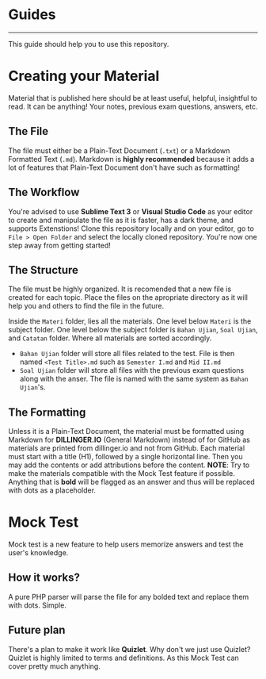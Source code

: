 # Guides
---
This guide should help you to use this repository.

# Creating your Material
Material that is published here should be at least useful, helpful, insightful to read.
It can be anything! Your notes, previous exam questions, answers, etc.

## The File
The file must either be a Plain-Text Document (`.txt`) or a Markdown Formatted Text (`.md`).
Markdown is **highly recommended** because it adds a lot of features that Plain-Text Document don't have such as formatting!

## The Workflow
You're advised to use **Sublime Text 3** or **Visual Studio Code** as your editor to create and manipulate the file as it is faster, has a dark theme, and supports Extenstions!
Clone this repository locally and on your editor, go to `File > Open Folder` and select the locally cloned repository.
You're now one step away from getting started!

## The Structure
The file must be highly organized. It is recomended that a new file is created for each topic.
Place the files on the apropriate directory as it will help you and others to find the file in the future.

Inside the `Materi` folder, lies all the materials. One level below `Materi` is the subject folder. One level below the subject folder is `Bahan Ujian`, `Soal Ujian`, and `Catatan` folder. Where all materials are sorted accordingly.

- `Bahan Ujian` folder will store all files related to the test. File is then named `<Test Title>.md` such as `Semester I.md` and `Mid II.md`
- `Soal Ujian` folder will store all files with the previous exam questions along with the anser. The file is named with the same system as `Bahan Ujian`'s.

## The Formatting
Unless it is a Plain-Text Document, the material must be formatted using Markdown for **DILLINGER.IO** (General Markdown) instead of for GitHub as materials are printed from dillinger.io and not from GitHub.
Each material must start with a title (H1), followed by a single horizontal line. Then you may add the contents or add attributions before the content.
**NOTE**: Try to make the materials compatible with the Mock Test feature if possible. Anything that is **bold** will be flagged as an answer and thus will be replaced with dots as a placeholder.

# Mock Test
Mock test is a new feature to help users memorize answers and test the user's knowledge.

## How it works?
A pure PHP parser will parse the file for any bolded text and replace them with dots. Simple.

## Future plan
There's a plan to make it work like **Quizlet**. Why don't we just use Quizlet? Quizlet is highly limited to terms and definitions. As this Mock Test can cover pretty much anything.